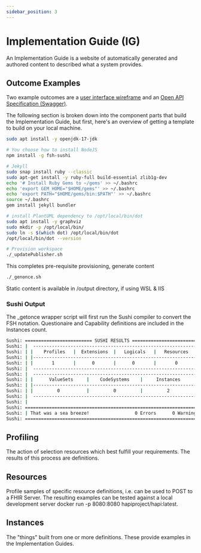 ```yaml
---
sidebar_position: 3
---
```


# Implementation Guide (IG)

An Implementation Guide is a website of automatically generated and authored content to described what a system provides.

## Outcome Examples

Two example outcomes are a [user interface wireframe](https://ig.opennz.org/MedicationRequest.html) and an [Open API Specification (Swagger)](https://ig.opennz.org/PatientCondition.html).

The following section is broken down into the component parts that build the Implementation Guide, but first, here's an overview of getting a template to build on your local machine.

``` bash
sudo apt install -y openjdk-17-jdk

# You choose how to install NodeJS
npm install -g fsh-sushi

# Jekyll
sudo snap install ruby --classic
sudo apt-get install -y ruby-full build-essential zlib1g-dev
echo '# Install Ruby Gems to ~/gems' >> ~/.bashrc
echo 'export GEM_HOME="$HOME/gems"' >> ~/.bashrc
echo 'export PATH="$HOME/gems/bin:$PATH"' >> ~/.bashrc
source ~/.bashrc
gem install jekyll bundler

# install PlantUML dependency to /opt/local/bin/dot
sudo apt install -y graphviz
sudo mkdir -p /opt/local/bin/
sudo ln -s $(which dot) /opt/local/bin/dot
/opt/local/bin/dot --version

# Provision workspace
./_updatePublisher.sh
```

This completes pre-requisite provisioning, generate content

``` bash
./_genonce.sh
```

Static content is available in /output directory, if using WSL & IIS

### Sushi Output

The _getonce wrapper script will first run the Sushi compiler to convert the FSH notation. Questionaire and Capability definitions are included in the Instances count.

``` bash
Sushi: ========================= SUSHI RESULTS =========================== 
Sushi: |  -------------------------------------------------------------  | 
Sushi: | |    Profiles   |  Extensions  |   Logicals   |   Resources   | | 
Sushi: | |-------------------------------------------------------------| | 
Sushi: | |       1       |      0       |      0       |       0       | | 
Sushi: |  -------------------------------------------------------------  | 
Sushi: |  -------------------------------------------------------------  | 
Sushi: | |      ValueSets     |    CodeSystems    |     Instances      | | 
Sushi: | |-------------------------------------------------------------| | 
Sushi: | |         0          |         0         |         2          | | 
Sushi: |  -------------------------------------------------------------  | 
Sushi: |                                                                 | 
Sushi: =================================================================== 
Sushi: | That was a sea breeze!                 0 Errors      0 Warnings | 
Sushi: =================================================================== 
```

## Profiling

The action of selection resources which best fulfill your requirements. The results of this process are definitions.

## Resources

Profile samples of specific resource definitions, i.e. can be used to POST to a FHIR Server. The resulting examples can be tested against a local development server docker run -p 8080:8080 hapiproject/hapi:latest.

## Instances

The "things" built from one or more definitions. These provide examples in the Implementation Guides.
